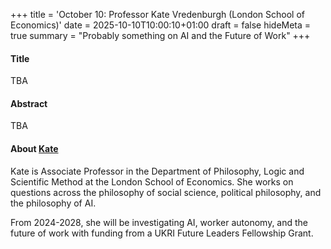 +++
title = 'October 10: Professor Kate Vredenburgh (London School of Economics)'
date = 2025-10-10T10:00:10+01:00
draft = false
hideMeta = true
summary = "Probably something on AI and the Future of Work"
+++
 

#### Title
TBA

#### Abstract
TBA 

 

#### About [Kate](https://katevredenburgh.com)
Kate is Associate Professor in the Department of Philosophy, Logic and Scientific Method at the London School of Economics. She works on questions across the philosophy of social science, political philosophy, and the philosophy of AI.  

From 2024-2028, she will be investigating AI, worker autonomy, and the future of work with funding from a UKRI Future Leaders Fellowship Grant.




